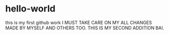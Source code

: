 # hello-world
this is my first github work
I MUST TAKE CARE ON MY ALL CHANGES MADE BY MYSELF AND OTHERS TOO.
THIS IS MY SECOND ADDITION BAI.
